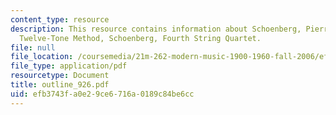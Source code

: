 ```yaml
---
content_type: resource
description: This resource contains information about Schoenberg, Pierrot lunaire,
  Twelve-Tone Method, Schoenberg, Fourth String Quartet.
file: null
file_location: /coursemedia/21m-262-modern-music-1900-1960-fall-2006/efb3743fa0e29ce6716a0189c84be6cc_outline_926.pdf
file_type: application/pdf
resourcetype: Document
title: outline_926.pdf
uid: efb3743f-a0e2-9ce6-716a-0189c84be6cc
---
```

